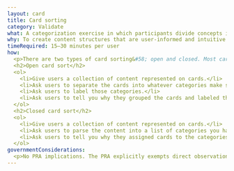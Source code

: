 ```yaml
---
layout: card
title: Card sorting
category: Validate
what: A categorization exercise in which participants divide concepts into different groups based on their understanding of those concepts.
why: To create content structures that are user-informed and intuitive.
timeRequired: 15–30 minutes per user
how:
  <p>There are two types of card sorting&#58; open and closed. Most card sorts are performed with one user at a time, but you can also do the exercise with groups of two to three people.</p>
  <h2>Open card sort</h2>
  <ol>
    <li>Give users a collection of content represented on cards.</li>
    <li>Ask users to separate the cards into whatever categories make sense to them.</li>
    <li>Ask users to label those categories.</li>
    <li>Ask users to tell you why they grouped the cards and labeled the categories as they did.</li>
  </ol>
  <h2>Closed card sort</h2>
  <ol>
    <li>Give users a collection of content represented on cards.</li>
    <li>Ask users to parse the content into a list of categories you have predefined.</li>
    <li>Ask users to tell you why they assigned cards to the categories they did.</li>
  </ol>
governmentConsiderations:
  <p>No PRA implications. The PRA explicitly exempts direct observation and non-standardized conversation, 5 CFR 1320.3(h)3. It also explicitly excludes tests of knowledge or aptitude, 5 CFR 1320.3(h)7, which is essentially what a card sort tests (though in our case, a poor result is our fault).</p>
---
```


